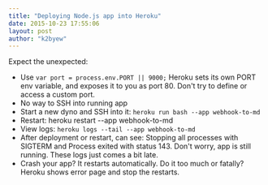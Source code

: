 ```yaml
---
title: "Deploying Node.js app into Heroku"
date: 2015-10-23 17:55:06
layout: post
author: "k2byew"
---
```

Expect the unexpected:
- Use `var port = process.env.PORT || 9000;` Heroku sets its own PORT env variable, and exposes it to you as port 80. Don't try to define or access a custom port.
- No way to SSH into running app
- Start a new dyno and SSH into it: `heroku run bash --app webhook-to-md`
- Restart: heroku restart --app webhook-to-md
- View logs: `heroku logs --tail --app webhook-to-md`
- After deployment or restart, can see: Stopping all processes with SIGTERM and Process exited with status 143. Don't worry, app is still running. These logs just comes a bit late.
- Crash your app? It restarts automatically. Do it too much or fatally? Heroku shows error page and stop the restarts.